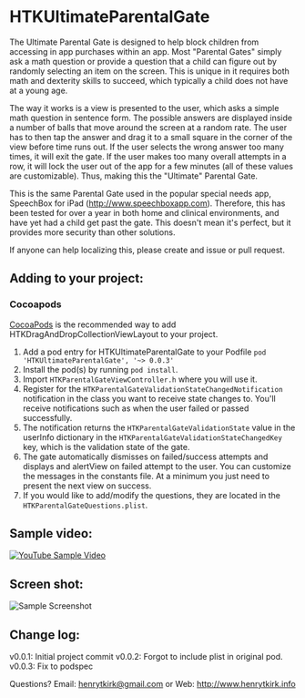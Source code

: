 HTKUltimateParentalGate
=======================

The Ultimate Parental Gate  is designed to help block children from accessing in app purchases within an app. Most "Parental Gates" simply ask a math question or provide a question that a child can figure out by randomly selecting an item on the screen. This is unique in it requires both math and dexterity skills to succeed, which typically a child does not have at a young age. 

The way it works is a view is presented to the user, which asks a simple math question in sentence form. The possible answers are displayed inside a number of balls that move around the screen at a random rate. The user has to then tap the answer and drag it to a small square in the corner of the view before time runs out. If the user selects the wrong answer too many times, it will exit the gate. If the user makes too many overall attempts in a row, it will lock the user out of the app for a few minutes (all of these values are customizable). Thus, making this the "Ultimate" Parental Gate.

This is the same Parental Gate used in the popular special needs app, SpeechBox for iPad (http://www.speechboxapp.com). Therefore, this has been tested for over a year in both home and clinical environments, and have yet had a child get past the gate. This doesn't mean it's perfect, but it provides more security than other solutions.

If anyone can help localizing this, please create and issue or pull request.

## Adding to your project:
### Cocoapods

[CocoaPods](http://cocoapods.org) is the recommended way to add HTKDragAndDropCollectionViewLayout to your project.

1. Add a pod entry for HTKUltimateParentalGate to your Podfile `pod 'HTKUltimateParentalGate', '~> 0.0.3'`
2. Install the pod(s) by running `pod install`.
3. Import `HTKParentalGateViewController.h` where you will use it.
4. Register for the `HTKParentalGateValidationStateChangedNotification` notification in the class you want to receive state changes to. You'll receive notifications such as when the user failed or passed successfully.
5. The notification returns the `HTKParentalGateValidationState` value in the userInfo dictionary in the `HTKParentalGateValidationStateChangedKey` key, which is the  validation state of the gate.
6. The gate automatically dismisses on failed/success attempts and displays and alertView on failed attempt to the user. You can customize the messages in the constants file. At a minimum you just need to present the next view on success.
7. If you would like to add/modify the questions, they are located in the `HTKParentalGateQuestions.plist`.

## Sample video:

[![YouTube Sample Video](http://img.youtube.com/vi/S8rUR_iQRPY/0.jpg)](http://www.youtube.com/watch?v=S8rUR_iQRPY)

## Screen shot:

![Sample Screenshot](http://htk-github.s3.amazonaws.com/HTKUltimateParentalGateSS1.png)

## Change log:
v0.0.1: Initial project commit
v0.0.2: Forgot to include plist in original pod.
v0.0.3: Fix to podspec

Questions? Email: henrytkirk@gmail.com or Web: http://www.henrytkirk.info
